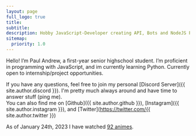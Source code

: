 ```yaml
---
layout: page
full_logo: true
title: 
subtitle: 
description: Hobby JavaScript-Developer creating API, Bots and NodeJS Projects
sitemap:
  priority: 1.0
---
```

Hello! I’m Paul Andrew, a first-year senior highschool student. I’m proficient in programming with JavaScript, and im currently learning Python. Currently open to internship/project opportunities.

If you have any questions, feel free to join my personal [Discord Server]({{ site.author.discord }}). I'm pretty much always around and have time to answer stuff (ping me).<br>
You can also find me on [Github]({{ site.author.github }}), [Instagram]({{ site.author.instagram }}), and [Twitter](https://twitter.com/{{ site.author.twitter }})

<p class="describe-text">As of January 24th, 2023 I have watched <a href="{{ site.author.anilist }}">92 animes</a>.</p>

<br>
<br>
<br>
<br>
<br>
<br>
<br>
